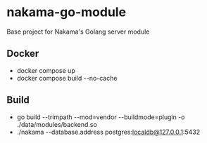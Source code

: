 # nakama-go-module
Base project for Nakama's Golang server module

## Docker
- docker compose up
- docker compose build --no-cache

## Build
- go build --trimpath --mod=vendor --buildmode=plugin -o ./data/modules/backend.so
- ./nakama --database.address postgres:localdb@127.0.0.1:5432